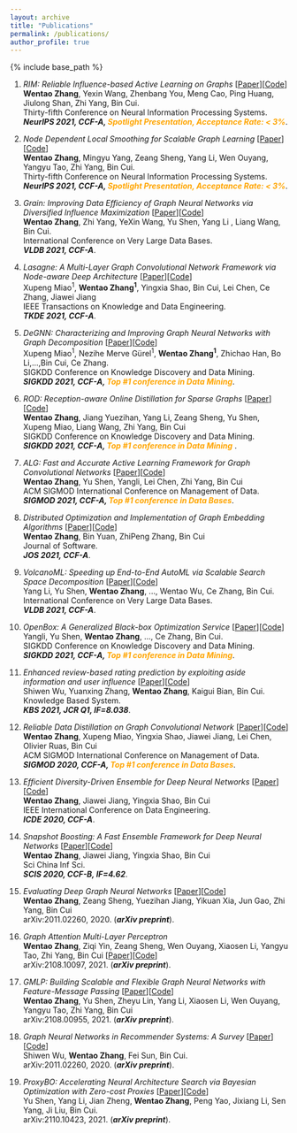 ```yaml
---
layout: archive
title: "Publications"
permalink: /publications/
author_profile: true
---
```

{% include base_path %}
1.  *RIM: Reliable Influence-based Active Learning on Graphs*  [[Paper](https://arxiv.org/pdf/2110.14854)][[Code](https://github.com/zwt233/RIM)] <br>
**Wentao Zhang**, Yexin Wang, Zhenbang You, Meng Cao, Ping Huang, Jiulong Shan, Zhi Yang, Bin Cui.<br>
Thirty-fifth Conference on Neural Information Processing Systems.<br>
***NeurIPS 2021, CCF-A, <font color=orange>Spotlight Presentation, Acceptance Rate: < 3%</font>***. 

1.  *Node Dependent Local Smoothing for Scalable Graph Learning* [[Paper](https://arxiv.org/pdf/2110.14377)][[Code](https://github.com/zwt233/NDLS)] <br>
**Wentao Zhang**, Mingyu Yang, Zeang Sheng, Yang Li, Wen Ouyang, Yangyu Tao, Zhi Yang, Bin Cui.<br>
Thirty-fifth Conference on Neural Information Processing Systems.<br>
***NeurIPS 2021, CCF-A, <font color=orange>Spotlight Presentation, Acceptance Rate: < 3%</font>***. 

1.  *Grain: Improving Data Efficiency of Graph Neural Networks via Diversified Influence Maximization* [[Paper](https://arxiv.org/pdf/2108.00219)][[Code](https://github.com/zwt233/Grain)] <br>
**Wentao Zhang**, Zhi Yang, YeXin Wang, Yu Shen, Yang Li , Liang Wang, Bin Cui.<br>
International Conference on Very Large Data Bases. <br>
***VLDB 2021, CCF-A***. 

1.  *Lasagne: A Multi-Layer Graph Convolutional Network Framework via Node-aware Deep Architecture* [[Paper](https://ieeexplore.ieee.org/stamp/stamp.jsp?tp=&arnumber=9513581)][[Code](https://github.com/PKU-DAIR/Lasagne)] <br>
Xupeng Miao<sup>1</sup>, **Wentao Zhang<sup>1</sup>**, Yingxia Shao, Bin Cui, Lei Chen, Ce Zhang, Jiawei Jiang<br>
IEEE Transactions on Knowledge and Data Engineering. <br>
***TKDE 2021, CCF-A***. 

1.  *DeGNN: Characterizing and Improving Graph Neural Networks with Graph Decomposition* [[Paper](https://arxiv.org/pdf/1910.04499)][[Code](https://zwt233.github.io/publications/)] <br>
Xupeng Miao<sup>1</sup>, Nezihe Merve Gürel<sup>1</sup>, **Wentao Zhang<sup>1</sup>**, Zhichao Han, Bo Li,...,Bin Cui, Ce Zhang. <br>
SIGKDD Conference on Knowledge Discovery and Data Mining. <br>
***SIGKDD 2021, CCF-A, <font color=orange>Top #1 conference in Data Mining</font>***. 

1.  *ROD: Reception-aware Online Distillation for Sparse Graphs*  [[Paper](https://arxiv.org/pdf/2107.11789)][[Code](https://github.com/zwt233/ROD)] <br>
**Wentao Zhang**, Jiang Yuezihan, Yang Li, Zeang Sheng, Yu Shen, Xupeng Miao, Liang Wang, Zhi Yang, Bin Cui <br>
SIGKDD Conference on Knowledge Discovery and Data Mining. <br>
***SIGKDD 2021, CCF-A, <font color=orange>Top #1 conference in Data Mining</font>*** . 

1.  *ALG: Fast and Accurate Active Learning Framework for Graph Convolutional Networks* [[Paper](https://dl.acm.org/doi/10.1145/3448016.3457325)][[Code](https://github.com/zwt233/ROD)] <br>
**Wentao Zhang**, Yu Shen, Yangli, Lei Chen, Zhi Yang, Bin Cui <br>
ACM SIGMOD International Conference on Management of Data. <br>
***SIGMOD 2021, CCF-A, <font color=orange>Top #1 conference in Data Bases</font>***. 

1.  *Distributed Optimization and Implementation of Graph Embedding Algorithms* [[Paper](https://dl.acm.org/doi/10.1145/3448016.3457325)][[Code](https://github.com/zwt233/ROD)] <br>
**Wentao Zhang**, Bin Yuan, ZhiPeng Zhang, Bin Cui <br>
Journal of Software. <br>
***JOS 2021, CCF-A***. 

1.  *VolcanoML: Speeding up End-to-End AutoML via Scalable Search Space Decomposition* [[Paper](https://arxiv.org/pdf/2107.08861)][[Code](https://github.com/PKU-DAIR/mindware)] <br>
Yang Li, Yu Shen, **Wentao Zhang**, ..., Wentao Wu, Ce Zhang, Bin Cui. <br>
International Conference on Very Large Data Bases. <br>
***VLDB 2021, CCF-A***. 

1.  *OpenBox: A Generalized Black-box Optimization Service* [[Paper](https://arxiv.org/pdf/2106.00421)][[Code](https://github.com/PKU-DAIR/open-box)] <br>
Yangli, Yu Shen, **Wentao Zhang**, ..., Ce Zhang, Bin Cui. <br>
SIGKDD Conference on Knowledge Discovery and Data Mining. <br>
***SIGKDD 2021, CCF-A, <font color=orange>Top #1 conference in Data Mining</font>***. 

1.  *Enhanced review-based rating prediction by exploiting aside information and user influence* [[Paper](https://dl.acm.org/doi/10.1145/3448016.3457325)][[Code](https://github.com/zwt233/ROD)] <br>
Shiwen Wu, Yuanxing Zhang, **Wentao Zhang**, Kaigui Bian, Bin Cui. <br>
Knowledge Based System.<br>
***KBS 2021, JCR Q1, IF=8.038***. 

1.  *Reliable Data Distillation on Graph Convolutional Network* [[Paper](https://dl.acm.org/doi/10.1145/3448016.3457325)][[Code](https://github.com/zwt233/ROD)] <br>
**Wentao Zhang**, Xupeng Miao, Yingxia Shao, Jiawei Jiang, Lei Chen, Olivier Ruas, Bin Cui <br>
ACM SIGMOD International Conference on Management of Data. <br>
***SIGMOD 2020, CCF-A, <font color=orange>Top #1 conference in Data Bases</font>***. 

1.  *Efficient Diversity-Driven Ensemble for Deep Neural Networks* [[Paper](https://dl.acm.org/doi/10.1145/3448016.3457325)][[Code](https://github.com/zwt233/ROD)] <br>
**Wentao Zhang**, Jiawei Jiang, Yingxia Shao, Bin Cui <br>
IEEE International Conference on Data Engineering. <br>
***ICDE 2020, CCF-A***. 

1.  *Snapshot Boosting: A Fast Ensemble Framework for Deep Neural Networks* [[Paper](https://dl.acm.org/doi/10.1145/3448016.3457325)][[Code](https://github.com/zwt233/ROD)] <br>
**Wentao Zhang**, Jiawei Jiang, Yingxia Shao, Bin Cui <br>
Sci China Inf Sci. <br>
***SCIS 2020, CCF-B, IF=4.62***. 

1.  *Evaluating Deep Graph Neural Networks* [[Paper](https://arxiv.org/pdf/2108.00955)][[Code](https://github.com/PKU-DAIR/DGMLP)] <br>
**Wentao Zhang**, Zeang Sheng, Yuezihan Jiang, Yikuan Xia, Jun Gao, Zhi Yang, Bin Cui<br>
arXiv:2011.02260, 2020. (***arXiv preprint***). 

1.  *Graph Attention Multi-Layer Perceptron* <br>
**Wentao Zhang**, Ziqi Yin, Zeang Sheng, Wen Ouyang, Xiaosen Li, Yangyu Tao, Zhi Yang, Bin Cui [[Paper](https://arxiv.org/pdf/2108.10097)][[Code](https://github.com/PKU-DAIR/GAMLP)] <br>
arXiv:2108.10097, 2021. (***arXiv preprint***). 

1.  *GMLP: Building Scalable and Flexible Graph Neural Networks with Feature-Message Passing* [[Paper](https://dl.acm.org/doi/10.1145/3448016.3457325)][[Code](https://github.com/zwt233/ROD)] <br>
**Wentao Zhang**, Yu Shen, Zheyu Lin, Yang Li, Xiaosen Li, Wen Ouyang, Yangyu Tao, Zhi Yang, Bin Cui <br>
arXiv:2108.00955, 2021. (***arXiv preprint***). 

1.  *Graph Neural Networks in Recommender Systems: A Survey* [[Paper](https://dl.acm.org/doi/10.1145/3448016.3457325)][[Code](https://github.com/zwt233/ROD)] <br>
Shiwen Wu, **Wentao Zhang**, Fei Sun, Bin Cui. <br>
arXiv:2011.02260, 2020. (***arXiv preprint***). 
  
1.  *ProxyBO: Accelerating Neural Architecture Search via Bayesian Optimization with Zero-cost Proxies* [[Paper](https://dl.acm.org/doi/10.1145/3448016.3457325)][[Code](https://github.com/zwt233/ROD)] <br>
Yu Shen, Yang Li, Jian Zheng, **Wentao Zhang**, Peng Yao, Jixiang Li, Sen Yang, Ji Liu, Bin Cui. <br>
arXiv:2110.10423, 2021. (***arXiv preprint***). 

  
  
